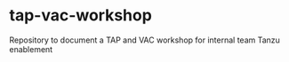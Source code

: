 # tap-vac-workshop
Repository to document a TAP and VAC workshop for internal team Tanzu enablement
